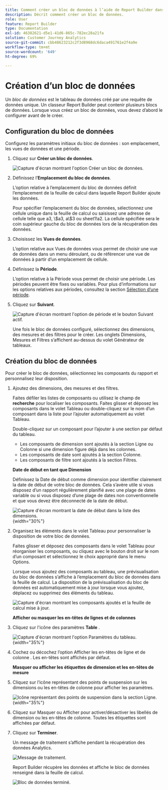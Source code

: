 ```yaml
---
title: Comment créer un bloc de données à l’aide de Report Builder dans Customer Journey Analytics
description: Décrit comment créer un bloc de données.
role: User
feature: Report Builder
type: Documentation
exl-id: 46382621-d5e1-41d6-865c-782ec28a21fa
solution: Customer Journey Analytics
source-git-commit: cbb48623212c2f3d8968dc6daca491761e2f4a9e
workflow-type: tm+mt
source-wordcount: '649'
ht-degree: 69%

---
```


# Création dʼun bloc de données

Un *bloc de données* est le tableau de données créé par une requête de données unique. Un classeur Report Builder peut contenir plusieurs blocs de données. Lorsque vous créez un bloc de données, vous devez dʼabord le configurer avant de le créer.

## Configuration du bloc de données

Configurez les paramètres initiaux du bloc de données : son emplacement, les vues de données et une période.

1. Cliquez sur **Créer un bloc de données**.

   ![Capture d&#39;écran montrant l&#39;option Créer un bloc de données.](./assets/create_db.png)

1. Définissez lʼ&#x200B;**Emplacement du bloc de données**.

   Lʼoption relative à lʼemplacement du bloc de données définit lʼemplacement de la feuille de calcul dans laquelle Report Builder ajoute les données.

   Pour spécifier lʼemplacement du bloc de données, sélectionnez une cellule unique dans la feuille de calcul ou saisissez une adresse de cellule telle que a3, \\\$a3, a\\$3 ou sheet1!a2. La cellule spécifiée sera le coin supérieur gauche du bloc de données lors de la récupération des données.

1. Choisissez les **Vues de données**.

   Lʼoption relative aux Vues de données vous permet de choisir une vue de données dans un menu déroulant, ou de référencer une vue de données à partir dʼun emplacement de cellule.

1. Définissez la **Période**.

   Lʼoption relative à la Période vous permet de choisir une période. Les périodes peuvent être fixes ou variables. Pour plus dʼinformations sur les options relatives aux périodes, consultez la section [Sélection dʼune période](select-date-range.md).

1. Cliquez sur **Suivant**.

   ![Capture d&#39;écran montrant l&#39;option de période et le bouton Suivant actif.](./assets/choose_date_data_view3.png)

   Une fois le bloc de données configuré, sélectionnez des dimensions, des mesures et des filtres pour le créer. Les onglets Dimensions, Mesures et Filtres sʼaffichent au-dessus du volet Générateur de tableaux.

## Création du bloc de données

Pour créer le bloc de données, sélectionnez les composants du rapport et personnalisez leur disposition.

1. Ajoutez des dimensions, des mesures et des filtres.

   Faites défiler les listes de composants ou utilisez le champ de **recherche** pour localiser les composants. Faites glisser et déposez les composants dans le volet Tableau ou double-cliquez sur le nom dʼun composant dans la liste pour lʼajouter automatiquement au volet Tableau.

   Double-cliquez sur un composant pour lʼajouter à une section par défaut du tableau.

   - Les composants de dimension sont ajoutés à la section Ligne ou Colonne si une dimension figure déjà dans les colonnes.
   - Les composants de date sont ajoutés à la section Colonne.
   - Les composants de filtre sont ajoutés à la section Filtres.

   **Date de début en tant que Dimension**

   Définissez la Date de début comme dimension pour identifier clairement la date de début de votre bloc de données. Cela s’avère utile si vous disposez d’un rapport régulièrement planifié avec une plage de dates variable ou si vous disposez d’une plage de dates non conventionnelle et que vous devez être déconnecté de la date de début.

   ![Capture d&#39;écran montrant la date de début dans la liste des dimensions.](./assets/start-date-dimension.png){width="30%"}

1. Organisez les éléments dans le volet Tableau pour personnaliser la disposition de votre bloc de données.

   Faites glisser et déposez des composants dans le volet Tableau pour réorganiser les composants, ou cliquez avec le bouton droit sur le nom dʼun composant et sélectionnez le choix approprié dans le menu Options.

   Lorsque vous ajoutez des composants au tableau, une prévisualisation du bloc de données sʼaffiche à lʼemplacement du bloc de données dans la feuille de calcul. La disposition de la prévisualisation du bloc de données est automatiquement mise à jour lorsque vous ajoutez, déplacez ou supprimez des éléments du tableau.

   ![Capture d&#39;écran montrant les composants ajoutés et la feuille de calcul mise à jour.](./assets/image10.png)

   **Afficher ou masquer les en-têtes de lignes et de colonnes**

1. Cliquez sur l&#39;icône des paramètres **Table** .

   ![Capture d&#39;écran montrant l&#39;option Paramètres du tableau.](./assets/table-settings.png){width="35%"}

1. Cochez ou décochez l’option Afficher les en-têtes de ligne et de colonne . Les en-têtes sont affichés par défaut.

   **Masquer ou afficher les étiquettes de dimension et les en-têtes de mesure**

1. Cliquez sur l’icône représentant des points de suspension sur les dimensions ou les en-têtes de colonne pour afficher les paramètres.

   ![Icône représentant des points de suspension dans la section Ligne.](./assets/row-heading.png){width="35%"}

1. Cliquez sur Masquer ou Afficher pour activer/désactiver les libellés de dimension ou les en-têtes de colonne. Toutes les étiquettes sont affichées par défaut.

1. Cliquez sur **Terminer**.

   Un message de traitement sʼaffiche pendant la récupération des données Analytics.

   ![Message de traitement.](./assets/image11.png)

   Report Builder récupère les données et affiche le bloc de données renseigné dans la feuille de calcul.

   ![Bloc de données terminé.](./assets/image12.png)
